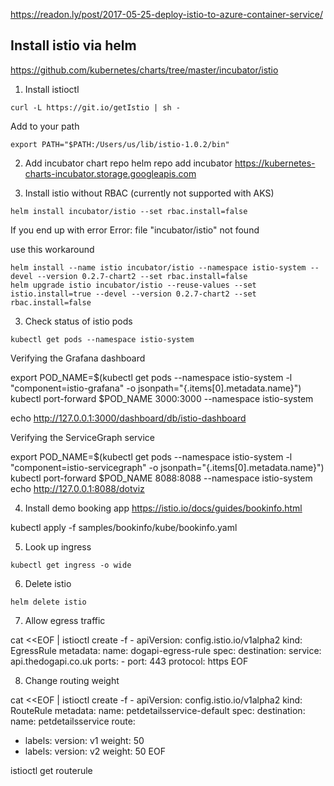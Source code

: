 https://readon.ly/post/2017-05-25-deploy-istio-to-azure-container-service/

## Install istio via helm
https://github.com/kubernetes/charts/tree/master/incubator/istio

1. Install istioctl
```
curl -L https://git.io/getIstio | sh -
```

Add to your path
```
export PATH="$PATH:/Users/us/lib/istio-1.0.2/bin"
```

2. Add incubator chart repo
helm repo add incubator https://kubernetes-charts-incubator.storage.googleapis.com

3. Install istio without RBAC (currently not supported with AKS)
```
helm install incubator/istio --set rbac.install=false
```

If you end up with error
Error: file "incubator/istio" not found

use this workaround
```
helm install --name istio incubator/istio --namespace istio-system --devel --version 0.2.7-chart2 --set rbac.install=false
helm upgrade istio incubator/istio --reuse-values --set istio.install=true --devel --version 0.2.7-chart2 --set rbac.install=false
```

3. Check status of istio pods
```
kubectl get pods --namespace istio-system
```

Verifying the Grafana dashboard

export POD_NAME=$(kubectl get pods --namespace istio-system -l "component=istio-grafana" -o jsonpath="{.items[0].metadata.name}")
kubectl port-forward $POD_NAME 3000:3000 --namespace istio-system

echo http://127.0.0.1:3000/dashboard/db/istio-dashboard

Verifying the ServiceGraph service

export POD_NAME=$(kubectl get pods --namespace istio-system -l "component=istio-servicegraph" -o jsonpath="{.items[0].metadata.name}")
kubectl port-forward $POD_NAME 8088:8088 --namespace istio-system
echo http://127.0.0.1:8088/dotviz

4. Install demo booking app
https://istio.io/docs/guides/bookinfo.html 

kubectl apply -f samples/bookinfo/kube/bookinfo.yaml

5. Look up ingress 
```
kubectl get ingress -o wide
```

6. Delete istio
```
helm delete istio
``` 

7. Allow egress traffic

cat <<EOF | istioctl create -f -
apiVersion: config.istio.io/v1alpha2
kind: EgressRule
metadata:
  name: dogapi-egress-rule
spec:
  destination:
    service: api.thedogapi.co.uk
  ports:
    - port: 443
      protocol: https
EOF

8. Change routing weight

cat <<EOF | istioctl create -f -
apiVersion: config.istio.io/v1alpha2
kind: RouteRule
metadata:
  name: petdetailsservice-default
spec:
  destination:
    name: petdetailsservice
  route:
  - labels:
      version: v1
    weight: 50
  - labels:
      version: v2
    weight: 50
EOF

istioctl get routerule